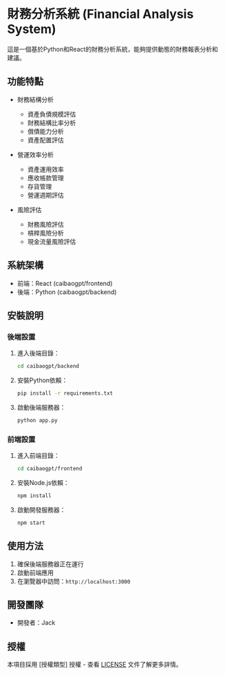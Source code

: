 # 財務分析系統 (Financial Analysis System)

這是一個基於Python和React的財務分析系統，能夠提供動態的財務報表分析和建議。

## 功能特點

- 財務結構分析
  - 資產負債規模評估
  - 財務結構比率分析
  - 償債能力分析
  - 資產配置評估

- 營運效率分析
  - 資產運用效率
  - 應收帳款管理
  - 存貨管理
  - 營運週期評估

- 風險評估
  - 財務風險評估
  - 槓桿風險分析
  - 現金流量風險評估

## 系統架構

- 前端：React (caibaogpt/frontend)
- 後端：Python (caibaogpt/backend)

## 安裝說明

### 後端設置

1. 進入後端目錄：
   ```bash
   cd caibaogpt/backend
   ```

2. 安裝Python依賴：
   ```bash
   pip install -r requirements.txt
   ```

3. 啟動後端服務器：
   ```bash
   python app.py
   ```

### 前端設置

1. 進入前端目錄：
   ```bash
   cd caibaogpt/frontend
   ```

2. 安裝Node.js依賴：
   ```bash
   npm install
   ```

3. 啟動開發服務器：
   ```bash
   npm start
   ```

## 使用方法

1. 確保後端服務器正在運行
2. 啟動前端應用
3. 在瀏覽器中訪問：`http://localhost:3000`

## 開發團隊

- 開發者：Jack

## 授權

本項目採用 [授權類型] 授權 - 查看 [LICENSE](LICENSE) 文件了解更多詳情。 
